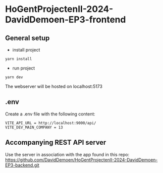 # HoGentProjectenII-2024-DavidDemoen-EP3-frontend

## General setup
- install project
```
yarn install
```
- run project
```
yarn dev
```
The webserver will be hosted on localhost:5173
## .env
Create a .env file with the following content:
```
VITE_API_URL = http://localhost:9000/api/
VITE_DEV_MAIN_COMPANY = 13
```
## Accompanying REST API server
Use the server in association with the app found in this repo:  
https://github.com/DavidDemoen/HoGentProjectenII-2024-DavidDemoen-EP3-backend.git
